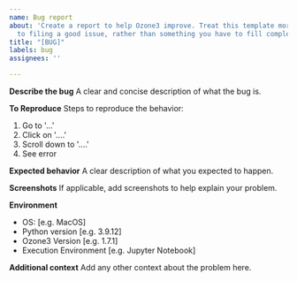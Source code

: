 ```yaml
---
name: Bug report
about: 'Create a report to help Ozone3 improve. Treat this template more as a guide
  to filing a good issue, rather than something you have to fill completely every time.'
title: "[BUG]"
labels: bug
assignees: ''

---
```


**Describe the bug**
A clear and concise description of what the bug is.

**To Reproduce**
Steps to reproduce the behavior:
1. Go to '...'
2. Click on '....'
3. Scroll down to '....'
4. See error

**Expected behavior**
A clear description of what you expected to happen.

**Screenshots**
If applicable, add screenshots to help explain your problem.

**Environment**
 - OS: [e.g. MacOS]
 - Python version [e.g. 3.9.12]
 - Ozone3 Version [e.g. 1.7.1]
 - Execution Environment [e.g. Jupyter Notebook]

**Additional context**
Add any other context about the problem here.

